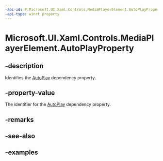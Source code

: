 ```yaml
---
-api-id: P:Microsoft.UI.Xaml.Controls.MediaPlayerElement.AutoPlayProperty
-api-type: winrt property
---
```


# Microsoft.UI.Xaml.Controls.MediaPlayerElement.AutoPlayProperty

<!--
public static Microsoft.UI.Xaml.DependencyProperty AutoPlayProperty { get; }
-->


## -description
Identifies the [AutoPlay](mediaplayerelement_autoplay.md) dependency property.

## -property-value
The identifier for the [AutoPlay](mediaplayerelement_autoplay.md) dependency property.

## -remarks

## -see-also

## -examples


